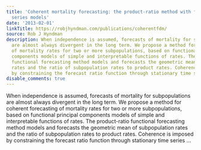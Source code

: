 ```yaml
---
title: 'Coherent mortality forecasting: the product-ratio method with functional time
  series models'
date: '2013-02-01'
linkTitle: https://robjhyndman.com/publications/coherentfdm/
source: Rob J Hyndman
description: When independence is assumed, forecasts of mortality for subpopulations
  are almost always divergent in the long term. We propose a method for coherent forecasting
  of mortality rates for two or more subpopulations, based on functional principal
  components models of simple and interpretable functions of rates. The product-ratio
  functional forecasting method models and forecasts the geometric mean of subpopulation
  rates and the ratio of subpopulation rates to product rates. Coherence is imposed
  by constraining the forecast ratio function through stationary time series ...
disable_comments: true
---
```

When independence is assumed, forecasts of mortality for subpopulations are almost always divergent in the long term. We propose a method for coherent forecasting of mortality rates for two or more subpopulations, based on functional principal components models of simple and interpretable functions of rates. The product-ratio functional forecasting method models and forecasts the geometric mean of subpopulation rates and the ratio of subpopulation rates to product rates. Coherence is imposed by constraining the forecast ratio function through stationary time series ...